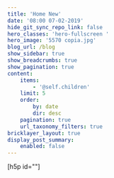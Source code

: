 ```yaml
---
title: 'Home New'
date: '08:00 07-02-2019'
hide_git_sync_repo_link: false
hero_classes: 'hero-fullscreen '
hero_image: '5570 copia.jpg'
blog_url: /blog
show_sidebar: true
show_breadcrumbs: true
show_pagination: true
content:
    items:
        - '@self.children'
    limit: 5
    order:
        by: date
        dir: desc
    pagination: true
    url_taxonomy_filters: true
bricklayer_layout: true
display_post_summary:
    enabled: false
---
```


[h5p id=""]